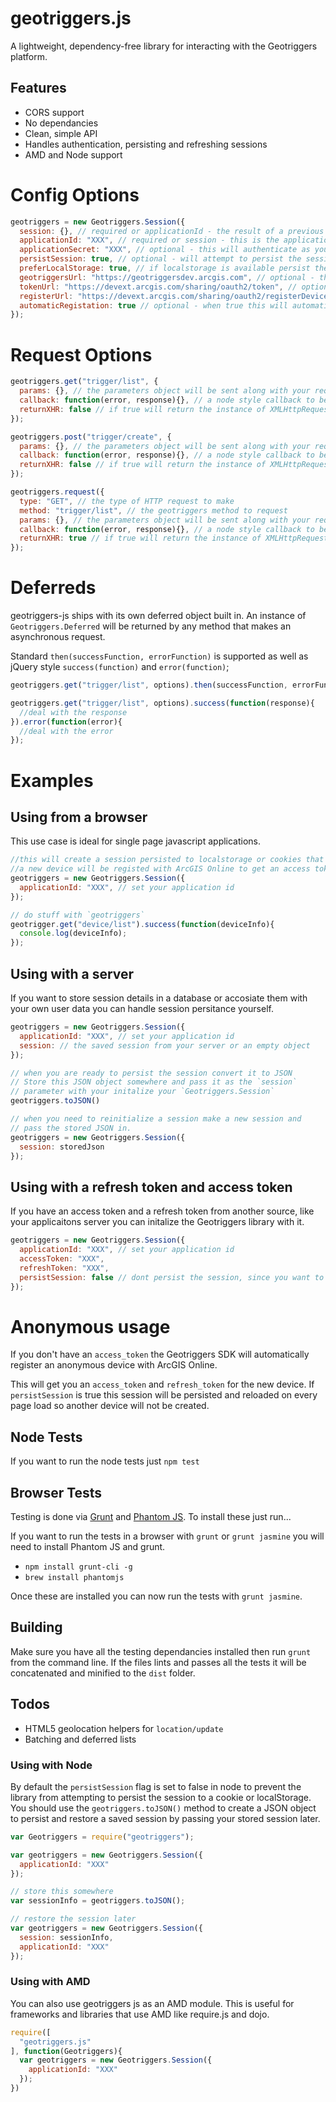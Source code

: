 # geotriggers.js

A lightweight, dependency-free library for interacting with the Geotriggers platform.

## Features

* CORS support
* No dependancies
* Clean, simple API
* Handles authentication, persisting and refreshing sessions
* AMD and Node support

# Config Options

```js
geotriggers = new Geotriggers.Session({
  session: {}, // required or applicationId - the result of a previous geotriggers.toJSON() to restore a session.
  applicationId: "XXX", // required or session - this is the application id from developers.arcigs.com
  applicationSecret: "XXX", // optional - this will authenticate as your application with full permissions
  persistSession: true, // optional - will attempt to persist the session and reload it on future page loads
  preferLocalStorage: true, // if localstorage is available persist the session to local storage
  geotriggersUrl: "https://geotriggersdev.arcgis.com", // optional - the url to geotriggers
  tokenUrl: "https://devext.arcgis.com/sharing/oauth2/token", // optional - the url to the token endpoint
  registerUrl: "https://devext.arcgis.com/sharing/oauth2/registerDevice", // optional - url to register device endpoint
  automaticRegistation: true // optional - when true this will automatically register a device with ArcGIS Online to get a token
});
```

# Request Options

```js
geotriggers.get("trigger/list", {
  params: {}, // the parameters object will be sent along with your request
  callback: function(error, response){}, // a node style callback to be executed on completion
  returnXHR: false // if true will return the instance of XMLHttpRequest in the callback or deferred insteed of the parsed JSON response
});
```

```js
geotriggers.post("trigger/create", {
  params: {}, // the parameters object will be sent along with your request
  callback: function(error, response){}, // a node style callback to be executed on completion
  returnXHR: false // if true will return the instance of XMLHttpRequest in the callback or deferred insteed of the parsed JSON response
});
```


```js
geotriggers.request({
  type: "GET", // the type of HTTP request to make
  method: "trigger/list", // the geotriggers method to request
  params: {}, // the parameters object will be sent along with your request
  callback: function(error, response){}, // a node style callback to be executed on completion
  returnXHR: true // if true will return the instance of XMLHttpRequest in the callback or deferred insteed of the parsed JSON response
});
```

# Deferreds

geotriggers-js ships with its own deferred object built in. An instance of `Geotriggers.Deferred` will be returned by any method that makes an asynchronous request.

Standard `then(successFunction, errorFunction)` is supported as well as jQuery style `success(function)` and `error(function)`;

```js
geotriggers.get("trigger/list", options).then(successFunction, errorFunction);
```

```js
geotriggers.get("trigger/list", options).success(function(response){
  //deal with the response
}).error(function(error){
  //deal with the error
});
```

# Examples

## Using from a browser

This use case is ideal for single page javascript applications.

```js
//this will create a session persisted to localstorage or cookies that be reloaded automatically every page load.
//a new device will be registed with ArcGIS Online to get an access token
geotriggers = new Geotriggers.Session({
  applicationId: "XXX", // set your application id
});

// do stuff with `geotriggers`
geotrigger.get("device/list").success(function(deviceInfo){
  console.log(deviceInfo);
});
```

## Using with a server

If you want to store session details in a database or accosiate them with your own user data you can handle session
persitance yourself.

```js
geotriggers = new Geotriggers.Session({
  applicationId: "XXX", // set your application id
  session: // the saved session from your server or an empty object
});

// when you are ready to persist the session convert it to JSON
// Store this JSON object somewhere and pass it as the `session`
// parameter with your initalize your `Geotriggers.Session`
geotriggers.toJSON()

// when you need to reinitialize a session make a new session and
// pass the stored JSON in.
geotriggers = new Geotriggers.Session({
  session: storedJson
});
```

## Using with a refresh token and access token

If you have an access token and a refresh token from another source, like your applicaitons server you can initalize the Geotriggers library with it.

```js
geotriggers = new Geotriggers.Session({
  applicationId: "XXX", // set your application id
  accessToken: "XXX",
  refreshToken: "XXX",
  persistSession: false // dont persist the session, since you want to handle it yourself
});
```

# Anonymous usage

If you don't have an `access_token` the Geotriggers SDK will automatically register an anonymous device with ArcGIS Online.

This will get you an `access_token` and `refresh_token` for the new device. If `persistSession` is true this session will
be persisted and reloaded on every page load so another device will not be created.

## Node Tests

If you want to run the node tests just `npm test`

## Browser Tests

Testing is done via [Grunt](http://gruntjs.com/) and [Phantom JS](http://phantomjs.org/). To install these just run...

If you want to run the tests in a browser with `grunt` or `grunt jasmine` you will need to install Phantom JS and grunt.

* `npm install grunt-cli -g`
* `brew install phantomjs`

Once these are installed you can now run the tests with `grunt jasmine`.

## Building

Make sure you have all the testing dependancies installed then run `grunt` from the command line. If the files lints and passes all the tests it will be concatenated and minified to the `dist` folder.

## Todos

* HTML5 geolocation helpers for `location/update`
* Batching and deferred lists

### Using with Node

By default the `persistSession` flag is set to false in node to prevent the library from attempting to persist the session to a cookie or localStorage. You should use the `geotriggers.toJSON()` method to create a JSON object to persist and restore a saved session by passing your stored session later.

```js
var Geotriggers = require("geotriggers");

var geotriggers = new Geotriggers.Session({
  applicationId: "XXX"
});

// store this somewhere
var sessionInfo = geotriggers.toJSON();

// restore the session later
var geotriggers = new Geotriggers.Session({
  session: sessionInfo,
  applicationId: "XXX"
});
```

### Using with AMD

You can also use geotriggers js as an AMD module. This is useful for frameworks and libraries that use AMD like require.js and dojo.

```js
require([
  "geotriggers.js"
], function(Geotriggers){
  var geotriggers = new Geotriggers.Session({
    applicationId: "XXX"
  });
})
```
